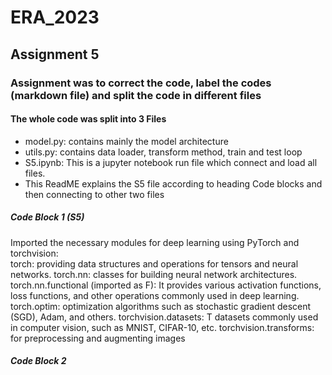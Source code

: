 # ERA_2023
## Assignment 5 
### Assignment was to correct the code, label the codes (markdown file) and split the code in different files 
#### The whole code was split into 3 Files 
- model.py: contains mainly the model architecture 
- utils.py: contains data loader, transform method, train and test loop 
- S5.ipynb: This is a jupyter notebook run file which connect and load all files. 
-  This ReadME explains the S5 file according to heading Code blocks and then connecting to other two files 

##### Code Block 1 (S5)
Imported the necessary modules for deep learning using PyTorch and torchvision:  
  torch: providing data structures and operations for tensors and neural networks.
  torch.nn: classes for building neural network architectures.
  torch.nn.functional (imported as F):  It provides various activation functions, loss functions, and other operations commonly used in deep learning.
  torch.optim: optimization algorithms such as stochastic gradient descent (SGD), Adam, and others.
  torchvision.datasets: T datasets commonly used in computer vision, such as MNIST, CIFAR-10, etc.
  torchvision.transforms: for preprocessing and augmenting images 
  
##### Code Block 2
